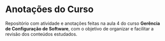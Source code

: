 # Anotações do Curso

Repositório com atividade e anotações feitas na aula 4 do curso **Gerência de Configuração de Software**, com o objetivo de organizar e facilitar a revisão dos conteúdos estudados.